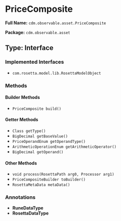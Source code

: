 # PriceComposite

**Full Name:** `cdm.observable.asset.PriceComposite`

**Package:** `cdm.observable.asset`

## Type: Interface

### Implemented Interfaces

- `com.rosetta.model.lib.RosettaModelObject`

### Methods

#### Builder Methods

- `PriceComposite build()`

#### Getter Methods

- `Class getType()`
- `BigDecimal getBaseValue()`
- `PriceOperandEnum getOperandType()`
- `ArithmeticOperationEnum getArithmeticOperator()`
- `BigDecimal getOperand()`

#### Other Methods

- `void process(RosettaPath arg0, Processor arg1)`
- `PriceCompositeBuilder toBuilder()`
- `RosettaMetaData metaData()`

### Annotations

- **RuneDataType**
- **RosettaDataType**

